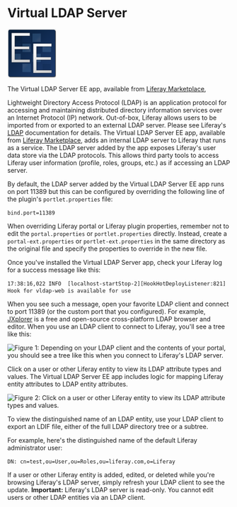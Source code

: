 # Virtual LDAP Server

![EE-only](../../images/ee-feature-web.png)

The Virtual LDAP Server EE app, available from
[Liferay Marketplace](https://liferay.com/marketplace), 

Lightweight Directory Access Protocol (LDAP) is an application protocol for
accessing and maintaining distributed directory information services over an
Internet Protocol (IP) network. Out-of-box, Liferay allows users to be imported
from or exported to an external LDAP server. Please see Liferay's
[LDAP](discover/portal/-/knowledge_base/6-2/integrating-existing-users-into-liferay#ldap)
documentation for details. The Virtual LDAP Server EE app, available from
[Liferay Marketplace](https://liferay.com/marketplace), adds an internal LDAP
server to Liferay that runs as a service. The LDAP server added by the app
exposes Liferay's user data store via the LDAP protocols. This allows third
party tools to access Liferay user information (profile, roles, groups, etc.) as
if accessing an LDAP server.

By default, the LDAP server added by the Virtual LDAP Server EE app runs on port
11389 but this can be configured by overriding the following line of the
plugin's `portlet.properties` file:

    bind.port=11389

When overriding Liferay portal or Liferay plugin properties, remember not to
edit the `portal.properties` or `portlet.properties` directly. Instead, create a
`portal-ext.properties` or `portlet-ext.properties` in the same directory as the
original file and specify the properties to override in the new file.

Once you've installed the Virtual LDAP Server app, check your Liferay log for
a success message like this:

    17:38:16,022 INFO  [localhost-startStop-2][HookHotDeployListener:821] Hook for vldap-web is available for use

When you see such a message, open your favorite LDAP client and connect to port
11389 (or the custom port that you configured). For example,
[JXplorer](http://jxplorer.org) is a free
and open-source cross-platform LDAP browser and editor. When you use an LDAP
client to connect to Liferay, you'll see a tree like this:

![Figure 1: Depending on your LDAP client and the contents of your portal, you should see a tree like this when you connect to Liferay's LDAP server.](../../images/virtual-ldap-ee-jxplorer.png)

Click on a user or other Liferay entity to view its LDAP attribute types and
values. The Virtual LDAP Server EE app includes logic for mapping Liferay entity
attributes to LDAP entity attributes.

![Figure 2: Click on a user or other Liferay entity to view its LDAP attribute types and values.](../../images/virtual-ldap-ee-jxplorer2.png)

To view the distinguished name of an LDAP entity, use your LDAP client to export
an LDIF file, either of the full LDAP directory tree or a subtree.

For example, here's the distinguished name of the default Liferay administrator
user:

    DN: cn=test,ou=User,ou=Roles,ou=liferay.com,o=Liferay

If a user or other Liferay entity is added, edited, or deleted while you're
browsing Liferay's LDAP server, simply refresh your LDAP client to see the
update. **Important:** Liferay's LDAP server is read-only. You cannot edit users
or other LDAP entities via an LDAP client.
